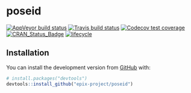 
<!-- README.md is generated from README.Rmd. Please edit that file -->

# poseid

<!-- badges: start -->

[![AppVeyor build
status](https://ci.appveyor.com/api/projects/status/github/epix-project/poseid?branch=master&svg=true)](https://ci.appveyor.com/project/epix-project/poseid)
[![Travis build
status](https://travis-ci.org/epix-project/poseid.svg?branch=master)](https://travis-ci.org/epix-project/poseid)
[![Codecov test
coverage](https://codecov.io/gh/epix-project/poseid/branch/master/graph/badge.svg)](https://codecov.io/gh/epix-project/poseid?branch=master)
[![CRAN\_Status\_Badge](http://www.r-pkg.org/badges/version/poseid)](https://cran.r-project.org/package=poseid)
[![lifecycle](https://img.shields.io/badge/lifecycle-experimental-orange.svg)](https://www.tidyverse.org/lifecycle/#experimental)
<!-- badges: end -->

## Installation

You can install the development version from
[GitHub](https://github.com/) with:

``` r
# install.packages("devtools")
devtools::install_github("epix-project/poseid")
```
